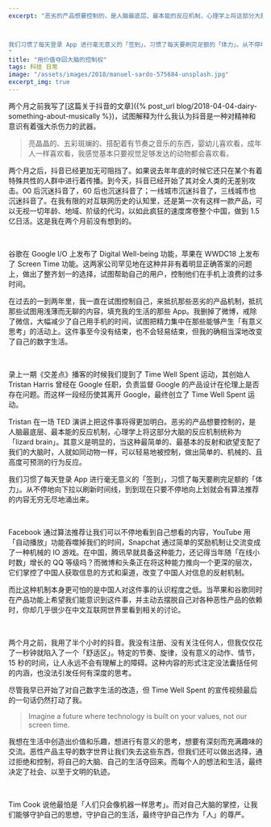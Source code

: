 ```yaml
---
excerpt: "恶劣的产品想要控制的，是人脑最底层、最本能的反应机制，心理学上将这部分大脑的反应机制统称为「lizard brain」。其意义是明显的，当这种最简单的、最基本的反射和欲望支配了我们的大脑时，人就如同动物一样，可以轻易地被控制，做出简单的、机械的、且高度可预测的行为反应。



我们习惯了每天登录 App 进行毫无意义的「签到」，习惯了每天要刷完足额的「体力」。从不停地向下拉以刷新时间线，到到现在只要不停地向上划就会有算法推荐的内容无穷无尽地涌出来。
"
title: "用价值夺回大脑的控制权"
tags: 科技 日常
image: "/assets/images/2018/manuel-sardo-575684-unsplash.jpg"
excerpt_img: true
---
```


两个月之前我写了[这篇关于抖音的文章]({% post_url blog/2018-04-04-dairy-something-about-musically %})，试图解释为什么我认为抖音是一种对精神和意识有着强大杀伤力的武器。
> 亮晶晶的、五彩斑斓的、搭配着有节奏之音乐的东西，婴幼儿喜欢看，成年人一样喜欢看，我感觉基本只要视觉足够发达的动物都会喜欢看。

两个月之后，抖音已经更加无可阻挡了。如果说去年年底的时候它还只在某个有着特殊共性的人群中进行着传播。到今天，抖音已经开始了其对全人类的无差别攻击。00 后沉迷抖音了，60 后也沉迷抖音了；一线城市沉迷抖音了，三线城市也沉迷抖音了。在我有限的对互联网历史的认知里，还是第一次有这样一款产品，可以无视一切年龄、地域、阶级的代沟，以如此疯狂的速度席卷整个中国，做到 1.5 亿日活。这是我在两个月前没有想到的。

<br>

谷歌在 Google I/O 上发布了 Digital Well-being 功能，苹果在 WWDC18 上发布了 Screen Time 功能。这两家公司罕见地在这种并非有着明显正确答案的问题上，做出了整齐划一的选择，试图帮助自己的用户，控制他们在手机上浪费的过多时间。

在过去的一到两年里，我一直在试图控制自己，来抵抗那些恶劣的产品机制，抵抗那些试图用浅薄而无聊的内容，填充我的生活的那些 App。我删掉了微博，戒除了微信，大幅减少了自己用手机的时间，试图把精力集中在那些能够产生「有意义思考」的活动上。这件事至今没有结束，也不会轻易结束，但我的确相当深地改变了自己的数字生活。

<br>

录上一期《交差点》播客的时候我们提到了 Time Well Spent 运动，其创始人 Tristan Harris 曾经在 Google 任职，负责监督 Google 的产品设计在伦理上是否存在问题。而这样一段经历使其离开 Google，最终创立了 Time Well Spent 运动。

Tristan 在一场 TED 演讲上把这件事将得更加明白。恶劣的产品想要控制的，是人脑最底层、最本能的反应机制，心理学上将这部分大脑的反应机制统称为「lizard brain」。其意义是明显的，当这种最简单的、最基本的反射和欲望支配了我们的大脑时，人就如同动物一样，可以轻易地被控制，做出简单的、机械的、且高度可预测的行为反应。

我们习惯了每天登录 App 进行毫无意义的「签到」，习惯了每天要刷完足额的「体力」。从不停地向下拉以刷新时间线，到到现在只要不停地向上划就会有算法推荐的内容无穷无尽地涌出来。

<br>

Facebook 通过算法推荐让我们可以不停地看到自己想看的内容，YouTube 用「自动播放」功能吞噬掉我们的时间，Snapchat 通过简单的奖励机制让交流变成了一种机械的 IO 游戏。在中国，腾讯早就具备这种能力，还记得当年随「在线小时数」增长的 QQ 等级吗？而微博和头条正在将这种能力推向一个更深的层次，它们掌控了中国人获取信息的方式和渠道，改变了中国人对信息的反射机制。

而比这种机制本身更可怕的是中国人对这件事的认识程度之低。当苹果和谷歌同时在产品功能上希望我们能意识到这件事，并主动去摆脱自己对各种恶性产品的依赖时，你却几乎很少在中文互联网世界里看到相关的讨论。

<br>

两个月之前，我用了半个小时的抖音。我没有注册、没有关注任何人，但我仅仅花了一秒钟就陷入了一个「舒适区」。特定的节奏、旋律，没有意义的动作、情节，15 秒的时间，让人永远不会有理解上的障碍。这种内容的形式注定没法囊括任何的内涵，也没法引发任何有深度的思考。

尽管我早已开始了对自己数字生活的改造，但 Time Well Spent 的宣传视频最后的一句话仍然打动了我。
> Imagine a future where technology is built on your values, not our screen time.

我想在生活中创造出价值和乐趣，想进行有意义的思考，想要有深刻而充满趣味的交流。恶性产品主导的数字世界让我们失去这些东西，但我们还可以做出选择，通过拒绝和控制，将自己的大脑、自己的生活夺回来。而每个人的想法和生活，最终决定了社会、以至于文明的轨迹。

<br>

Tim Cook 说他最怕是「人们只会像机器一样思考」。而对自己大脑的掌控，让我们能够守护自己的思想，守护自己的生活，最终守护自己作为「人」的尊严。